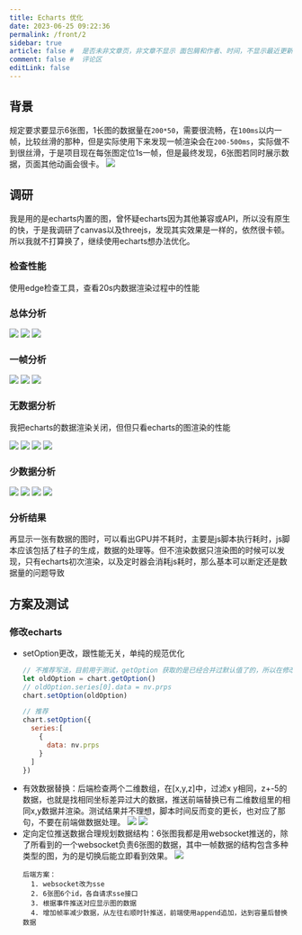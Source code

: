 ```yaml
---
title: Echarts 优化
date: 2023-06-25 09:22:36
permalink: /front/2
sidebar: true
article: false #  是否未非文章页，非文章不显示 面包屑和作者、时间，不显示最近更新栏，不会参与到最近更新文章的数据计算中
comment: false #  评论区
editLink: false
---
```


## 背景
规定要求要显示6张图，1长图的数据量在`200*50`，需要很流畅，在`100ms`以内一帧，比较丝滑的那种，但是实际使用下来发现一帧渲染会在`200-500ms`，实际做不到很丝滑，于是项目现在每张图定位1s一帧，但是最终发现，6张图若同时展示数据，页面其他动画会很卡。
![](/assets/img/front/1/img.png)

## 调研
我是用的是echarts内置的图，曾怀疑echarts因为其他兼容或API，所以没有原生的快，于是我调研了canvas以及threejs，发现其实效果是一样的，依然很卡顿。所以我就不打算换了，继续使用echarts想办法优化。

### 检查性能
使用edge检查工具，查看20s内数据渲染过程中的性能
### 总体分析
![](/assets/img/front/2/img_1.png)
![](/assets/img/front/2/img_2.png)
![](/assets/img/front/2/img_3.png)
### 一帧分析
![](/assets/img/front/2/img_5.png)
![](/assets/img/front/2/img_6.png)
![](/assets/img/front/2/img_4.png)
### 无数据分析
我把echarts的数据渲染关闭，但但只看echarts的图渲染的性能

![](/assets/img/front/2/img_7.png)
![](/assets/img/front/2/img_8.png)
![](/assets/img/front/2/img_9.png)
![](/assets/img/front/2/img_10.png)

### 少数据分析
![](/assets/img/front/2/img_11.png)
![](/assets/img/front/2/img_12.png)
![](/assets/img/front/2/img_13.png)
![](/assets/img/front/2/img_14.png)

### 分析结果
再显示一张有数据的图时，可以看出GPU并不耗时，主要是js脚本执行耗时，js脚本应该包括了柱子的生成，数据的处理等。但不渲染数据只渲染图的时候可以发现，只有echarts初次渲染，以及定时器会消耗js耗时，那么基本可以断定还是数据量的问题导致

## 方案及测试

### 修改echarts
* setOption更改，跟性能无关，单纯的规范优化
  ```js
  // 不推荐写法，目前用于测试，getOption 获取的是已经合并过默认值了的，所以在修改了某些配置项后会导致原本是根据这些配置项值去设置的默认值失效
  let oldOption = chart.getOption()
  // oldOption.series[0].data = nv.prps
  chart.setOption(oldOption)
  
  // 推荐
  chart.setOption({
    series:[
      {
        data: nv.prps
      }
    ]
  })
  ```
* 有效数据替换：后端检查两个二维数组，在[x,y,z]中，过滤x y相同，z+-5的数据，也就是找相同坐标差异过大的数据，推送前端替换已有二维数组里的相同x,y数据并渲染。测试结果并不理想，脚本时间反而变的更长，也对应了那句，不要在前端做数据处理。
  ![](/assets/img/front/2/img_16.png)
  ![](/assets/img/front/2/img_15.png)
* 定向定位推送数据合理规划数据结构：6张图我都是用websocket推送的，除了所看到的一个websocket负责6张图的数据，其中一帧数据的结构包含多种类型的图，为的是切换后能立即看到效果。
  ![](/assets/img/front/2/img_17.png)
  ```
  后端方案：
    1. websocket改为sse
    2. 6张图6个id，各自请求sse接口
    3. 根据事件推送对应显示图的数据
    4. 增加帧率减少数据，从左往右顺时针推送，前端使用append追加，达到容量后替换数据
  ```